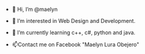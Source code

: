 - 👋 Hi, I’m @maelyn
- 👀 I’m interested in Web Design and Development. 
- 🌱 I’m currently learning c++, c#, python and java. 

- 📫Contact me on Facebook "Maelyn Lura Obejero"


<!---
yummymatui/yummymatui is a ✨ special ✨ repository because its `README.md` (this file) appears on your GitHub profile.
You can click the Preview link to take a look at your changes.
--->
